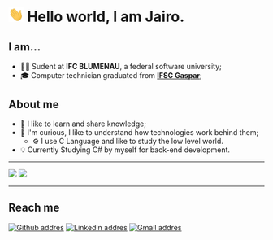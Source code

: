 <h1>
<img src="https://raw.githubusercontent.com/appinha/appinha/main/img/Hi.gif" width="30px">
Hello world, I am Jairo.
</h1>

## I am...
-  👨‍💻 Sudent at **IFC BLUMENAU**, a federal software university;
- 🎓 Computer technician graduated from **[IFSC Gaspar](https://www.ifsc.edu.br/web/campus-gaspar)**;

## About me
- 🧠 I like to learn and share knowledge;
- 🤔 I'm curious, I like to understand how technologies work behind them;
	- ⚙️ I use C Language and like to study the low level world.
- 💡 Currently Studying C#  by myself for back-end development.

---

<div>
<img height="130em" src="https://github-readme-stats.vercel.app/api/top-langs/?username=jcaetano-c&layout=compact&langs_count=7&border_color=22272e&bg_color=22272e&title_color=8f989f&text_color=8f989f&icon_color=b55c5e"/>
<img height="130em" src="https://github-readme-stats.vercel.app/api?username=jcaetano-c&show_icons=true&border_color=22272e&bg_color=22272e&title_color=8f989f&icon_color=b55c5e&text_color=8f989f&include_all_commits=true count_private=true"/>
</div>

---
## Reach me
[![Github addres](https://img.shields.io/github/followers/jcaetano-c?label=follow&style=social)](https://github.com/jcaetano-c)
[![Linkedin addres](https://img.shields.io/badge/-Jairo_Caetano_Junior-blue?style=flat-square&logo=Linkedin&logoColor=white)](https://www.linkedin.com/in/jairo-caetano-junior/)
[![Gmail addres](https://img.shields.io/badge/-Gmail-red?style=flat-square&logo=Gmail&logoColor=white)](mailto:jairojunior841@gmail.com)

